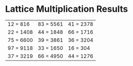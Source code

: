 # Lattice Multiplication Results

|   |   |   |
|---|---|---|
| 12 = 816 | 83 = 5561 | 41 = 2378 |
| 22 = 1408 | 44 = 1848 | 66 = 1716 |
| 75 = 6600 | 39 = 3861 | 36 = 3204 |
| 97 = 9118 | 33 = 1650 | 16 = 304 |
| 37 = 3219 | 66 = 4950 | 44 = 1276 |
